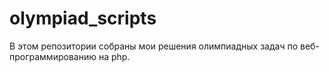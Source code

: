 # olympiad_scripts
В этом репозитории собраны мои решения олимпиадных задач по веб-программированию на php.